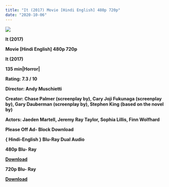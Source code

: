 ```yaml
---
title: "It (2017) Movie [Hindi English] 480p 720p"
date: "2020-10-06"
---
```


[**![](https://1.bp.blogspot.com/-RhI-Qp4uQ84/Xv8YVXs1fEI/AAAAAAAAD2U/702ygMz2sVQdhyTA9Rll7A3QZTGKqf7agCLcBGAsYHQ/s1600/itmovies.jpg)**](https://1.bp.blogspot.com/-RhI-Qp4uQ84/Xv8YVXs1fEI/AAAAAAAAD2U/702ygMz2sVQdhyTA9Rll7A3QZTGKqf7agCLcBGAsYHQ/s1600/itmovies.jpg)

 **It (2017)**

**Movie \[Hindi English\] 480p 720p** 

 **It (2017)**

**135 min|Horror|**

**Rating: 7.3 / 10** 

**Director: Andy Muschietti**

**Creator: Chase Palmer (screenplay by), Cary Joji Fukunaga (screenplay by), Gary Dauberman (screenplay by), Stephen King (based on the novel by)**

**Actors: Jaeden Martell, Jeremy Ray Taylor, Sophia Lillis, Finn Wolfhard**

**Please Off Ad- Block Download**

 **{ Hindi-English } Blu-Ray Dual Audio**

**480p Blu- Ray**

**[Download](https://zee.gl/nO57KR)** 

**720p Blu- Ray**

[**Download**](https://zee.gl/Hb6CHGy)
